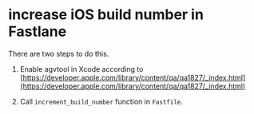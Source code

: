 # increase iOS build number in Fastlane

There are two steps to do this.

1. Enable agvtool in Xcode according to [https://developer.apple.com/library/content/qa/qa1827/_index.html](https://developer.apple.com/library/content/qa/qa1827/_index.html)

2. Call `increment_build_number` function in `Fastfile`.
